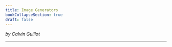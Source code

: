 ```yaml
---
title: Image Generators
bookCollapseSection: true
draft: false
---
```


_by Calvin Guillot_

<!-- ---
Here you can find several tutorials an examples on how to understand and work with AI text to image generation.

... In construction 🏗️ ...

## Prompt Engineering

... In construction 🏗️ ...

https://promptomania.com/prompt-builder/

- links to lingustics

[Prompt Style Guide](https://matthewmcateer.me/blog/clip-prompt-engineering/)

## Diffusion Process and GANs

... In construction 🏗️ ...

- links to the diffusion papers and breif explanation

## Tips and Tricks -->

<!-- {{< hint danger >}}
{{</ hint >}}

{{< hint info >}}
{{</ hint >}} -->

<!-- ### Biases and Censorship

- links to papers

### Comparison

https://www.reddit.com/r/dalle2/comments/well7v/midjourney_vs_dallee_vs_disco_diffusion_vs/

### The importance of keywords

https://www.reddit.com/r/dalle2/comments/waax7p/realistic_and_photorealistic_keywords_give/ -->

---

<!-- ## Resources

https://analyticsindiamag.com/diffusion-models-vs-gans-which-one-to-choose-for-image-synthesis/

https://developer.nvidia.com/blog/improving-diffusion-models-as-an-alternative-to-gans-part-1/

https://www.theverge.com/2022/8/2/23287173/ai-image-generation-art-midjourney-multiverse-interview-david-holz

https://www.theregister.com/2022/08/01/david_holz_midjourney/

https://www.youtube.com/watch?v=af6WPqvzjjk&ab_channel=YannicKilcher -->
